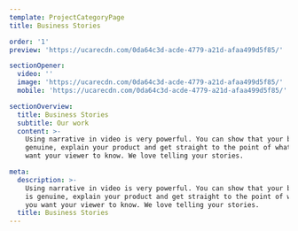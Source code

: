 ```yaml
---
template: ProjectCategoryPage
title: Business Stories

order: '1'
preview: 'https://ucarecdn.com/0da64c3d-acde-4779-a21d-afaa499d5f85/'

sectionOpener:
  video: ''
  image: 'https://ucarecdn.com/0da64c3d-acde-4779-a21d-afaa499d5f85/'
  mobile: 'https://ucarecdn.com/0da64c3d-acde-4779-a21d-afaa499d5f85/'

sectionOverview:
  title: Business Stories
  subtitle: Our work
  content: >-
    Using narrative in video is very powerful. You can show that your business is
    genuine, explain your product and get straight to the point of what it is you
    want your viewer to know. We love telling your stories.

meta:
  description: >-
    Using narrative in video is very powerful. You can show that your business
    is genuine, explain your product and get straight to the point of what it is
    you want your viewer to know. We love telling your stories.
  title: Business Stories
---
```

